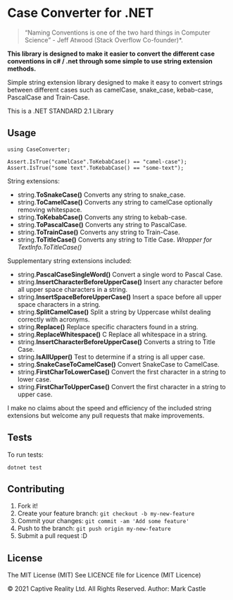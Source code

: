 # Case Converter for .NET

> “Naming Conventions is one of the two hard things in Computer Science” - Jeff Atwood (Stack Overflow Co-founder)*. 

**This library is designed to make it easier to convert the different case conventions in c# / .net through some simple to use string extension methods.**

Simple string extension library designed to make it easy to convert strings between different cases such as camelCase, snake_case, kebab-case, PascalCase and Train-Case.

This is a .NET STANDARD 2.1 Library

## Usage

	using CaseConverter;

	Assert.IsTrue("camelCase".ToKebabCase() == "camel-case");
    Assert.IsTrue("some text".ToKebabCase() == "some-text");

String extensions:

- string.**ToSnakeCase()** Converts any  string to snake_case.
- string.**ToCamelCase()** Converts any string to camelCase optionally removing whitespace.
- string.**ToKebabCase()** Converts any  string to kebab-case.
- string.**ToPascalCase()** Converts any string to PascalCase.
- string.**ToTrainCase()** Converts any  string to Train-Case.
- string.**ToTitleCase()** Converts any  string to Title Case.  *Wrapper for TextInfo.ToTitleCase()*

Supplementary string extensions included: 

- string.**PascalCaseSingleWord()** Convert a single word to Pascal Case.
- string.**InsertCharacterBeforeUpperCase()** Insert any character before all upper space characters in a string.
- string.**InsertSpaceBeforeUpperCase()** Insert a space before all upper space characters in a string.
- string.**SplitCamelCase()** Split a string by Uppercase whilst dealing correctly with acronyms.
- string.**Replace()** Replace specific characters found in a string.
- string.**ReplaceWhitespace()** C Replace all whitespace in a string.
- string.**InsertCharacterBeforeUpperCase()** Converts a string to Title Case.
- string.**IsAllUpper()** Test to determine if a string is all upper case.
- string.**SnakeCaseToCamelCase()** Convert SnakeCase to CamelCase.
- string.**FirstCharToLowerCase()** Convert the first character in a string to lower case.
- string.**FirstCharToUpperCase()** Convert the first character in a string to upper case.

I make no claims about the speed and efficiency of the included string extensions but welcome any pull requests that make improvements.

## Tests

To run tests:

	dotnet test
 
## Contributing

1. Fork it!
2. Create your feature branch: `git checkout -b my-new-feature`
3. Commit your changes: `git commit -am 'Add some feature'`
4. Push to the branch: `git push origin my-new-feature`
5. Submit a pull request :D

## License
The MIT License (MIT)
See LICENCE file for Licence (MIT Licence)  

© 2021 Captive Reality Ltd.  All Rights Reserved. 
Author: Mark Castle